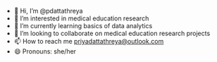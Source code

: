- 👋 Hi, I’m @pdattathreya
- 👀 I’m interested in medical education research
- 🌱 I’m currently learning basics of data analytics
- 💞️ I’m looking to collaborate on medical education research projects
- 📫 How to reach me priyadattathreya@outlook.com
- 😄 Pronouns: she/her


<!---
pdattathreya/pdattathreya is a ✨ special ✨ repository because its `README.md` (this file) appears on your GitHub profile.
You can click the Preview link to take a look at your changes.
--->
